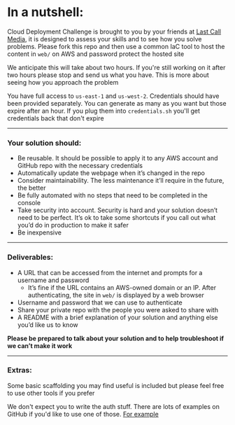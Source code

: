 # In a nutshell:

Cloud Deployment Challenge is brought to you by your friends at [Last Call Media](https://www.lastcallmedia.com), it is designed to assess your skills and to see how you solve problems. Please fork this repo and then use a common IaC tool to host the content in `web/` on AWS and password protect the hosted site

We anticipate this will take about two hours. If you're still working on it after two hours please stop and send us what you have. This is more about seeing how you approach the problem

You have full access to `us-east-1` and `us-west-2`. Credentials should have been provided separately. You can generate as many as you want but those expire after an hour. If you plug them into `credentials.sh` you'll get credentials back that don't expire

---
### Your solution should:

- Be reusable. It should be possible to apply it to any AWS account and GitHub repo with the necessary credentials
- Automatically update the webpage when it’s changed in the repo
- Consider maintainability. The less maintenance it’ll require in the future, the better
- Be fully automated with no steps that need to be completed in the console
- Take security into account. Security is hard and your solution doesn’t need to be perfect. It’s ok to take some shortcuts if you call out what you’d do in production to make it safer
- Be inexpensive

---
### Deliverables:

- A URL that can be accessed from the internet and prompts for a username and password
	- It’s fine if the URL contains an AWS-owned domain or an IP. After authenticating, the site in `web/` is displayed by a web browser
- Username and password that we can use to authenticate
- Share your private repo with the people you were asked to share with
- A README with a brief explanation of your solution and anything else you’d like us to know

**Please be prepared to talk about your solution and to help troubleshoot if we can’t make it work**

---
### Extras:

Some basic scaffolding you may find useful is included but please feel free to use other tools if you prefer

We don't expect you to write the auth stuff. There are lots of examples on GitHub if you'd like to use one of those. [For example](https://gist.githubusercontent.com/jeroenvollenbrock/94edbbc62adc986d6d6a9a3076e66f5b/raw/259840af8dc2408f2be142588e41aebfa76c44b7/aws-cloudfront-basic-auth.js)

